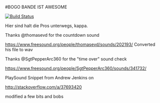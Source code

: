 #BOGO BANDE IST AWESOME

[![Build Status](https://travis-ci.org/ProPra16/programmierpraktikum-abschlussprojekt-die-bogo-bande.svg?branch=master)](https://travis-ci.org/ProPra16/programmierpraktikum-abschlussprojekt-die-bogo-bande)

Hier sind halt die Pros unterwegs, kappa.



Thanks @thomasevd for the countdown sound

https://www.freesound.org/people/thomasevd/sounds/202193/
Converted his file to wav

Thanks @SgtPepperArc360 for the "time over" sound check

https://www.freesound.org/people/SgtPepperArc360/sounds/341732/

PlaySound Snippet from Andrew Jenkins on

http://stackoverflow.com/a/37693420

modified a few bits and bobs


